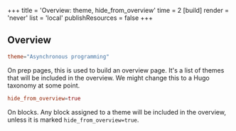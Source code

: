 +++
title = 'Overview: theme, hide_from_overview'
time = 2
[build]
  render = 'never'
    list = 'local'
  publishResources = false
+++

## Overview

```toml
theme="Asynchronous programming"
```

On prep pages, this is used to build an overview page. It's a list of themes that will be included in the overview. We might change this to a Hugo taxonomy at some point.

```toml
hide_from_overview=true
```

On blocks. Any block assigned to a theme will be included in the overview, unless it is marked `hide_from_overview=true`.
